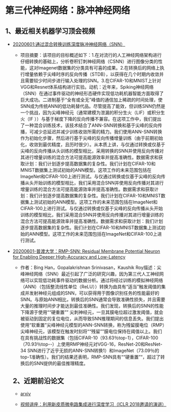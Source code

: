 # 第三代神经网络：脉冲神经网络

## 1、最近相关机器学习顶会视频

- [20200601:通过混合转换训练深度脉冲神经网络（SNN）](https://www.youtube.com/watch?v=LwQ-0liDwiQ)
  - 项目摘要：该项目的目标概述如下：1.在对流行的人工神经网络架构进行仔细转换的基础上，分析卷积钉刺神经网络（CSNN）进行图像分类的性能，这对Imagenet数据集的分类具有可喜的成果。2.在转换后的网络上执行增量依赖于尖峰时序的反向传播（STDB），以获得在几个时期内收敛并且需要较少时间步进行输入处理的SNN。3.在CIFAR-10和MNIST上针对VGG和Resnet体系结构进行实验。动机：近年来，Spiking神经网络（SNN）在通过事件驱动的神经形态硬件实现低功耗机器智能方面取得了巨大成功。二进制基于“全有或全无”峰值的通信加上稀疏的时间处理，使SNN成为传统ANN的低功耗替代品。尽管提高了能效，但训练SNN仍然是一个挑战，因为尖峰神经元（通常建模为泄漏的积分生火（LIF）或积分生火（IF ））与基于梯度下降的反向传播不兼容。在这项工作中，我们提出了一种混合训练技术，该技术结合了ANN-SNN转换和基于尖峰的反向传播，可减少总延迟并减少训练收敛所需的精力。我们使用ANN-SNN转换作为初始化步骤，然后进行基于尖峰的反向传播增量训练（由于前期初始化，收敛到最优精度，且历时很少）。从本质上讲，与仅通过转换或仅基于尖峰的反向传播从头训练的模型相比，采用转换的SNN并使用反向传播对其进行增量训练的混合方法可提高能源效率并提高准确性。数据需求和获取计划：我们计划逐步提高数据集的复杂性。我们计划在CIFAR-10和MNIST数据集上测试初始的ANN模型。这项工作的未来范围包括在ImageNet和CIFAR-100上进行测试。与仅通过转换或仅基于尖峰的反向传播从头开始训练的模型相比，我们采用混合SNN并使用反向传播对其进行增量训练的混合方法可提高能源效率并提高准确性。数据需求和获取计划：我们计划逐步提高数据集的复杂性。我们计划在CIFAR-10和MNIST数据集上测试初始的ANN模型。这项工作的未来范围包括在ImageNet和CIFAR-100上进行测试。与仅通过转换或仅基于尖峰的反向传播从头开始训练的模型相比，我们采用混合SNN并使用反向传播对其进行增量训练的混合方法可提高能源效率并提高准确性。数据需求和获取计划：我们计划逐步提高数据集的复杂性。我们计划在CIFAR-10和MNIST数据集上测试初始的ANN模型。这项工作的未来范围包括在ImageNet和CIFAR-100上进行测试。
  
- [20200601-普渡大学：RMP-SNN: Residual Membrane Potential Neuron for Enabling Deeper High-Accuracy and Low-Latency ](https://www.youtube.com/watch?v=IsAqBi3QniA)

  - 作者：Bing Han，Gopalakrishnan Srinivasan，Kaushik Roy描述：尖峰神经网络（SNN）最近引起了广泛的研究兴趣，因为第三代人工神经网络可以实现低功耗事件驱动的数据分析。通过将经过训练的模拟神经网络（ANN）（包括整流线性单位（ReLU））转换为由具有“适当”触发阈值的集成并发射神经元组成的SNN，可以获得用于图像识别任务的性能最好的SNN。与原始ANN相比，转换后的SNN通常会导致准确性损失，并且需要大量的推理时间步才能达到最佳准确性。我们发现，转换后的SNN的性能下降源于使用““硬重置”” 尖刺神经元，一旦其膜电位超过激发阈值，就会被驱动到固定的复位电位，从而导致SNN推理期间的信息丢失。我们提出使用“软重置”尖峰神经元模型的ANN-SNN转换，称为残留膜电位（RMP）尖峰神经元，该模型在触发时刻将““残留””膜电位保持在阈值以上。我们在具有挑战性的数据集（包括CIFAR-10（93.63％top-1），CIFAR-100（70.93％top--）上使用RMP神经元对VGG-16，ResNet-20和ResNet-34 SNN进行了近乎无损的ANN-SNN转换1）和ImageNet（73.09％的top-1准确性）。我们的结果还表明，RMP-SNN具有““硬重置”“，超过了转换后的SNN提供的最佳推理精度。
  
  
  ## 2、近期前沿论文
  
  - [arxiv](https://arxiv.org/search/?query=snn&searchtype=all&source=header)
  
  - [视频讲座：利用新皮质微电路集成进行深度学习（ICLR 2018邀请的演讲）](https://www.youtube.com/watch?v=C_2Q7uKtgNs&t=1433s)


